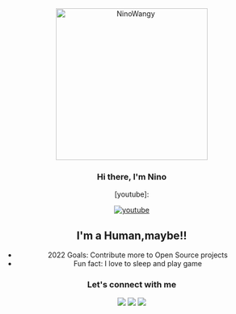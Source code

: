 <div align="center">
<img src="https://avatars.githubusercontent.com/u/81684610?s" alt="NinoWangy" width="300" />



### Hi there, I'm Nino


[youtube]:

[![youtube](https://user-images.githubusercontent.com/48546605/113478804-60441c80-94b5-11eb-9cb3-c7dbc61657a7.jpg)](https://youtube.com/channel/UCofvtddjxVV_2gOAqGen_sg)

## I'm a Human,maybe!!

- 2022 Goals: Contribute more to Open Source projects
- Fun fact: I love to sleep and play game


### Let's connect with me
<p>
<a href="http://wa.me/6281278895286/?i=81okh27ab18i&utm_content=k4y4j00" target="blank"><img src="https://img.shields.io/badge/Whatsapp-30302f?style=flat&logo=whatsapp" /></a>
<a href="https://t.me/Nino_chann/?i=81okh27ab18i&utm_content=k4y4j00" target="blank"><img src="https://img.shields.io/badge/Telegram-30302f?style=flat&logo=telegram" /></a>
<a href="https://www.instagram.com/nino.chan26/?i=81okh27ab18i&utm_content=k4y4j00" target="blank"><img src="https://img.shields.io/badge/Instagram-30302f?style=flat&logo=instagram" /></a>
</p>

